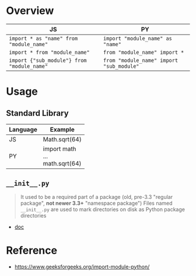 # Overview

| JS | PY |
|---|--- |
| ```import * as "name" from "module_name"``` | ```import "module_name" as "name" ```
| ```import * from "module_name"``` | ```from "module_name" import *```
| ```import {"sub_module"} from "module_name"``` | ```from "module_name" import "sub_module"```

# Usage
## Standard Library

| Language | Example |
|---|---
| JS | Math.sqrt(64)
| PY | import math<br>...<br> math.sqrt(64)

## `__init__.py`
> It used to be a required part of a package (old, pre-3.3 "regular package", **not newer 3.3+** "namespace package")
> Files named `__init__.py` are used to mark directories on disk as Python package directories
- [doc](https://stackoverflow.com/questions/448271/what-is-init-py-for)

# Reference
- https://www.geeksforgeeks.org/import-module-python/

